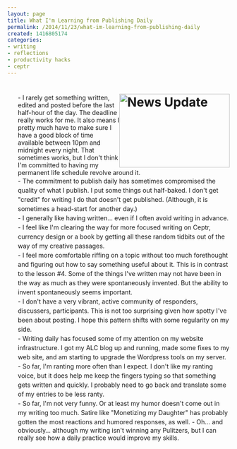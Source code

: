 ```yaml
---
layout: page
title: What I'm Learning from Publishing Daily
permalink: /2014/11/23/what-im-learning-from-publishing-daily
created: 1416805174
categories:
- writing
- reflections
- productivity hacks
- ceptr
---
```

<h1><img alt="News Update" src="http://www.artbrock.com{{ site.urlimg }}update.jpg" style="width: 250px; height: 167px; float: right;"></h1><ol>
- I rarely get something written, edited and posted before the last half-hour of the day.  The deadline really works for me. It also means I pretty much have to make sure I have a good block of time available between 10pm and midnight every night. That sometimes works, but I don't think I'm committed to having my permanent life schedule revolve around it.<br> 
- <span style="line-height: 1.5;">The commitment to publish daily has sometimes compromised the quality of what I publish. I put some things out half-baked. I don't get "credit" for writing I do that doesn't get published. (Although, it is sometimes a head-start for another day.)</span><br> 
- <span style="line-height: 1.5;">I generally like having written… even if I often avoid writing in advance.</span><!--break-->
- <span style="line-height: 1.5;">I feel like I'm clearing the way for more focused writing on Ceptr, currency design or a book by getting all these random tidbits out of the way of my creative passages.</span><br> 
- <span style="line-height: 1.5;">I feel more comfortable riffing on a topic without too much forethought and figuring out how to say something useful about it. This is in contrast to the lesson #4. Some of the things I've written may not have been in the way as much as they were spontaneously invented. But the ability to invent spontaneously seems important.</span><br> 
- <span style="line-height: 1.5;">I don't have a very vibrant, active community of responders, discussers, participants. This is not too surprising given how spotty I've been about posting. I hope this pattern shifts with some regularity on my side.</span><br> 
- <span style="line-height: 1.5;">Writing daily has focused some of my attention on my website infrastructure. I got my ALC blog up and running, made some fixes to my web site, and am starting to upgrade the Wordpress tools on my server.</span><br> 
- <span style="line-height: 1.5;">So far, I'm ranting more often than I expect. I don't like my ranting voice, but it does help me keep the fingers typing so that something gets written and quickly. I probably need to go back and translate some of my entries to be less ranty.</span><br> 
- <span style="line-height: 1.5;">So far, I'm not very funny. Or at least my humor doesn't come out in my writing too much. Satire like "Monetizing my Daughter" has probably gotten the most reactions and humored responses, as well.</span>
- 
Oh… and obviously… although my writing isn't winning any Pulitzers, but I can really see how a daily practice would improve my skills.
</ol>
